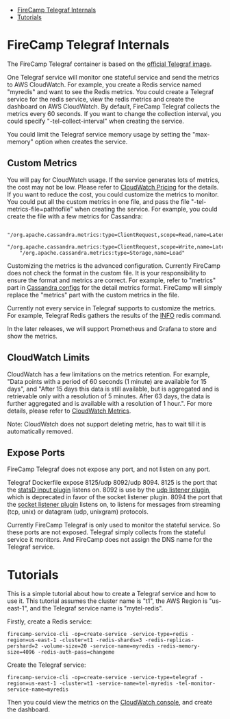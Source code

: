 * [FireCamp Telegraf Internals](https://github.com/cloudstax/firecamp/pkg/tree/master/catalog/telegraf#firecamp-telegraf-internals)
* [Tutorials](https://github.com/cloudstax/firecamp/pkg/tree/master/catalog/telegraf#tutorials)

# FireCamp Telegraf Internals

The FireCamp Telegraf container is based on the [official Telegraf image](https://hub.docker.com/_/telegraf/).

One Telegraf service will monitor one stateful service and send the metrics to AWS CloudWatch. For example, you create a Redis service named "myredis" and want to see the Redis metrics. You could create a Telegraf service for the redis service, view the redis metrics and create the dashboard on AWS CloudWatch. By default, FireCamp Telegraf collects the metrics every 60 seconds. If you want to change the collection interval, you could specify "-tel-collect-interval" when creating the service.

You could limit the Telegraf service memory usage by setting the "max-memory" option when creates the service.

## Custom Metrics

You will pay for CloudWatch usage. If the service generates lots of metrics, the cost may not be low. Please refer to [CloudWatch Pricing](https://aws.amazon.com/cloudwatch/pricing/) for the details. If you want to reduce the cost, you could customize the metrics to monitor. You could put all the custom metrics in one file, and pass the file "-tel-metrics-file=pathtofile" when creating the service. For example, you could create the file with a few metrics for Cassandra:
```
    "/org.apache.cassandra.metrics:type=ClientRequest,scope=Read,name=Latency",
    "/org.apache.cassandra.metrics:type=ClientRequest,scope=Write,name=Latency",
    "/org.apache.cassandra.metrics:type=Storage,name=Load"
```

Customizing the metrics is the advanced configuration. Currently FireCamp does not check the format in the custom file. It is your responsibility to ensure the format and metrics are correct. For example, refer to "metrics" part in [Cassandra configs](https://github.com/cloudstax/firecamp/pkg/tree/master/catalog/telegraf/1.5/dockerfile/input_cas.conf) for the detail metrics format. FireCamp will simply replace the "metrics" part with the custom metrics in the file.

Currently not every service in Telegraf supports to customize the metrics. For example, Telegraf Redis gathers the results of the [INFO](https://redis.io/commands/info) redis command.

In the later releases, we will support Prometheus and Grafana to store and show the metrics.

## CloudWatch Limits

CloudWatch has a few limitations on the metrics retention. For example, "Data points with a period of 60 seconds (1 minute) are available for 15 days", and "After 15 days this data is still available, but is aggregated and is retrievable only with a resolution of 5 minutes. After 63 days, the data is further aggregated and is available with a resolution of 1 hour.". For more details, please refer to [CloudWatch Metrics](https://docs.aws.amazon.com/AmazonCloudWatch/latest/monitoring/cloudwatch_concepts.html#Metric).

Note: CloudWatch does not support deleting metric, has to wait till it is automatically removed.

## Expose Ports

FireCamp Telegraf does not expose any port, and not listen on any port.

Telegraf Dockerfile expose 8125/udp 8092/udp 8094. 8125 is the port that the [statsD input plugin](https://github.com/influxdata/telegraf/tree/master/plugins/inputs/statsd) listens on. 8092 is use by the [udp listener plugin](https://github.com/influxdata/telegraf/tree/master/plugins/inputs/udp_listener), which is deprecated in favor of the socket listener plugin. 8094 the port that the [socket listener plugin](https://github.com/influxdata/telegraf/tree/master/plugins/inputs/socket_listener) listens on, to listens for messages from streaming (tcp, unix) or datagram (udp, unixgram) protocols.

Currently FireCamp Telegraf is only used to monitor the stateful service. So these ports are not exposed. Telegraf simply collects from the stateful service it monitors. And FireCamp does not assign the DNS name for the Telegraf service.


# Tutorials

This is a simple tutorial about how to create a Telegraf service and how to use it. This tutorial assumes the cluster name is "t1", the AWS Region is "us-east-1", and the Telegraf service name is "mytel-redis".

Firstly, create a Redis service:
```
firecamp-service-cli -op=create-service -service-type=redis -region=us-east-1 -cluster=t1 -redis-shards=3 -redis-replicas-pershard=2 -volume-size=20 -service-name=myredis -redis-memory-size=4096 -redis-auth-pass=changeme
```

Create the Telegraf service:
```
firecamp-service-cli -op=create-service -service-type=telegraf -region=us-east-1 -cluster=t1 -service-name=tel-myredis -tel-monitor-service-name=myredis
```

Then you could view the metrics on the [CloudWatch console](https://console.aws.amazon.com/cloudwatch), and create the dashboard.
